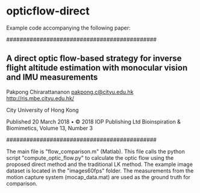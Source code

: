# opticflow-direct

Example code accompanying the following paper:

#############################################

A direct optic flow-based strategy for inverse flight altitude estimation with monocular vision and IMU measurements
-------
Pakpong Chirarattananon
pakpong.c@cityu.edu.hk
http://ris.mbe.cityu.edu.hk/

City University of Hong Kong

Published 20 March 2018 • © 2018 IOP Publishing Ltd
Bioinspiration & Biomimetics, Volume 13, Number 3

#############################################

The main file is "flow_comparison.m" (Matlab). This file calls the python script "compute_optic_flow.py" to calculate the optic flow using the proposed direct method and the traditional LK method. The example image dataset is located in the "images60fps" folder. The measurements from the motion capture system (mocap_data.mat) are used as the ground truth for comparison.

